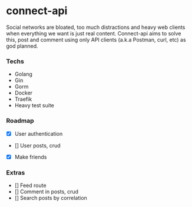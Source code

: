 # connect-api

Social networks are bloated, too much distractions and heavy web clients when everything we want is just real content. Connect-api aims to solve this, 
post and comment using only API clients (a.k.a Postman, curl, etc) as god planned.

### Techs
- Golang
- Gin
- Gorm
- Docker
- Traefik
- Heavy test suite

### Roadmap

- [X] User authentication
- [] User posts, crud
- [X] Make friends

### Extras
- [] Feed route
- [] Comment in posts, crud
- [] Search posts by correlation
